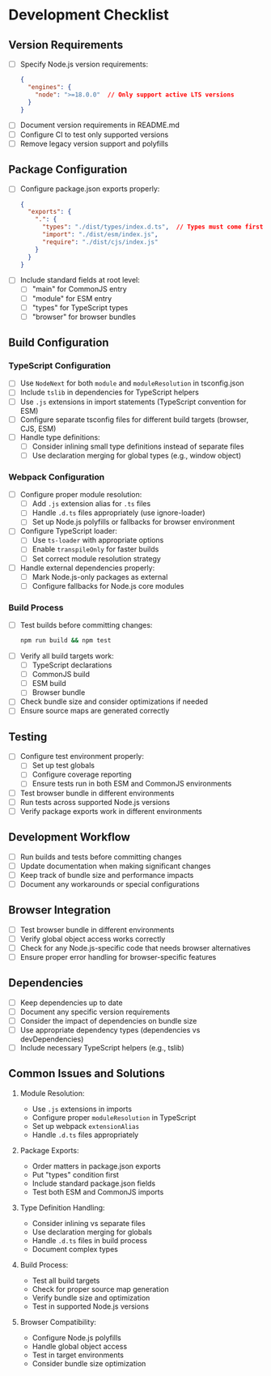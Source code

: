 # Development Checklist

## Version Requirements
- [ ] Specify Node.js version requirements:
  ```json
  {
    "engines": {
      "node": ">=18.0.0"  // Only support active LTS versions
    }
  }
  ```
- [ ] Document version requirements in README.md
- [ ] Configure CI to test only supported versions
- [ ] Remove legacy version support and polyfills

## Package Configuration
- [ ] Configure package.json exports properly:
  ```json
  {
    "exports": {
      ".": {
        "types": "./dist/types/index.d.ts",  // Types must come first
        "import": "./dist/esm/index.js",
        "require": "./dist/cjs/index.js"
      }
    }
  }
  ```
- [ ] Include standard fields at root level:
  - [ ] "main" for CommonJS entry
  - [ ] "module" for ESM entry
  - [ ] "types" for TypeScript types
  - [ ] "browser" for browser bundles

## Build Configuration

### TypeScript Configuration
- [ ] Use `NodeNext` for both `module` and `moduleResolution` in tsconfig.json
- [ ] Include `tslib` in dependencies for TypeScript helpers
- [ ] Use `.js` extensions in import statements (TypeScript convention for ESM)
- [ ] Configure separate tsconfig files for different build targets (browser, CJS, ESM)
- [ ] Handle type definitions:
  - [ ] Consider inlining small type definitions instead of separate files
  - [ ] Use declaration merging for global types (e.g., window object)

### Webpack Configuration
- [ ] Configure proper module resolution:
  - [ ] Add `.js` extension alias for `.ts` files
  - [ ] Handle `.d.ts` files appropriately (use ignore-loader)
  - [ ] Set up Node.js polyfills or fallbacks for browser environment
- [ ] Configure TypeScript loader:
  - [ ] Use `ts-loader` with appropriate options
  - [ ] Enable `transpileOnly` for faster builds
  - [ ] Set correct module resolution strategy
- [ ] Handle external dependencies properly:
  - [ ] Mark Node.js-only packages as external
  - [ ] Configure fallbacks for Node.js core modules

### Build Process
- [ ] Test builds before committing changes:
  ```bash
  npm run build && npm test
  ```
- [ ] Verify all build targets work:
  - [ ] TypeScript declarations
  - [ ] CommonJS build
  - [ ] ESM build
  - [ ] Browser bundle
- [ ] Check bundle size and consider optimizations if needed
- [ ] Ensure source maps are generated correctly

## Testing
- [ ] Configure test environment properly:
  - [ ] Set up test globals
  - [ ] Configure coverage reporting
  - [ ] Ensure tests run in both ESM and CommonJS environments
- [ ] Test browser bundle in different environments
- [ ] Run tests across supported Node.js versions
- [ ] Verify package exports work in different environments

## Development Workflow
- [ ] Run builds and tests before committing changes
- [ ] Update documentation when making significant changes
- [ ] Keep track of bundle size and performance impacts
- [ ] Document any workarounds or special configurations

## Browser Integration
- [ ] Test browser bundle in different environments
- [ ] Verify global object access works correctly
- [ ] Check for any Node.js-specific code that needs browser alternatives
- [ ] Ensure proper error handling for browser-specific features

## Dependencies
- [ ] Keep dependencies up to date
- [ ] Document any specific version requirements
- [ ] Consider the impact of dependencies on bundle size
- [ ] Use appropriate dependency types (dependencies vs devDependencies)
- [ ] Include necessary TypeScript helpers (e.g., tslib)

## Common Issues and Solutions

1. Module Resolution:
   - Use `.js` extensions in imports
   - Configure proper `moduleResolution` in TypeScript
   - Set up webpack `extensionAlias`
   - Handle `.d.ts` files appropriately

2. Package Exports:
   - Order matters in package.json exports
   - Put "types" condition first
   - Include standard package.json fields
   - Test both ESM and CommonJS imports

3. Type Definition Handling:
   - Consider inlining vs separate files
   - Use declaration merging for globals
   - Handle `.d.ts` files in build process
   - Document complex types

4. Build Process:
   - Test all build targets
   - Check for proper source map generation
   - Verify bundle size and optimization
   - Test in supported Node.js versions

5. Browser Compatibility:
   - Configure Node.js polyfills
   - Handle global object access
   - Test in target environments
   - Consider bundle size optimization
